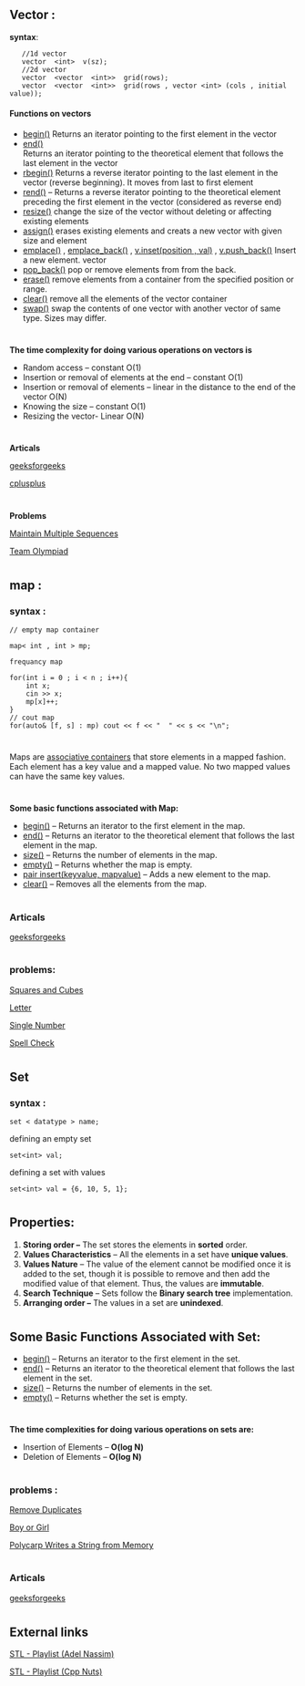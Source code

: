 ## Vector : 
**syntax**:

       //1d vector
       vector  <int>  v(sz);
       //2d vector
       vector  <vector  <int>>  grid(rows);
       vector  <vector  <int>>  grid(rows , vector <int> (cols , initial value));
 
#### Functions on vectors
 - [begin()](https://www.geeksforgeeks.org/vectorbegin-vectorend-c-stl/)
	  Returns an iterator pointing to the first element in the vector
-   [end()](https://www.geeksforgeeks.org/vectorbegin-vectorend-c-stl/) 	
     Returns an iterator pointing to the theoretical element that follows the last element in the vector
- [rbegin()](https://www.geeksforgeeks.org/vector-rbegin-and-rend-function-in-c-stl/) 
     Returns a reverse iterator pointing to the last element in the vector (reverse beginning). It moves from last to first element
 -   [rend()](https://www.geeksforgeeks.org/vector-rbegin-and-rend-function-in-c-stl/) – Returns a reverse iterator pointing to the theoretical element preceding the first element in the vector (considered as reverse end)
-   [resize()](https://www.geeksforgeeks.org/vector-chttps://pastebin.com/begin-vector-cend-c-stl/) 
	  change the size of the vector without deleting or affecting existing elements
-   [assign()](https://www.geeksforgeeks.org/vector-assign-in-c-stl/)
	   erases existing elements and creats a new vector with given size and element
-  [emplace()](https://www.geeksforgeeks.org/vector-emplace-function-in-c-stl/) ,  [emplace_back()](https://www.geeksforgeeks.org/vectoremplace_back-c-stl/) ,  [v.inset(position , val)](https://www.geeksforgeeks.org/vector-insert-function-in-c-stl/) ,  [v.push_back()](https://www.geeksforgeeks.org/vectorpush_back-vectorpop_back-c-stl/) 
      Insert a new element.
vector
-  [pop_back()](https://www.geeksforgeeks.org/vectorpush_back-vectorpop_back-c-stl/) 
		 pop or remove elements from from the back.
-  [erase()](https://www.geeksforgeeks.org/vectorclear-vectorerase-c-stl/)
      remove elements from a container from the specified position or range.
-  [clear()](https://www.geeksforgeeks.org/vectorclear-vectorerase-c-stl/)
		 remove all the elements of the vector container
-  [swap()](https://www.geeksforgeeks.org/vectorat-vectorswap-c-stl/) 
		swap the contents of one vector with another vector of same type. Sizes may differ.
 
 
 
#
**The time complexity for doing various operations on vectors is**
-   Random access – constant O(1)
-   Insertion or removal of elements at the end – constant O(1)
-   Insertion or removal of elements – linear in the distance to the end of the vector O(N)
-   Knowing the size – constant O(1)
-   Resizing the vector- Linear O(N) 
#
**Articals**

[geeksforgeeks](https://www.geeksforgeeks.org/vector-in-cpp-stl/?ref=gcse)


[cplusplus](https://cplusplus.com/reference/vector/vector/)

#
 
**Problems**

[Maintain Multiple Sequences](https://atcoder.jp/contests/abc271/tasks/abc271_b)

[Team Olympiad](https://codeforces.com/problemset/problem/490/A)

#


## map :
### syntax :
`// empty map container`

`map< int , int > mp;`

   `frequancy map `
   
    for(int i = 0 ; i < n ; i++){
        int x;
        cin >> x;
        mp[x]++;
    }
    // cout map
    for(auto& [f, s] : mp) cout << f << "  " << s << "\n";
    
    
#
Maps are [associative containers](https://www.geeksforgeeks.org/containers-cpp-stl/) that store elements in a mapped fashion. Each element has a key value and a mapped value. No two mapped values can have the same key values.
#
**Some basic functions associated with Map:**

-   [begin()](https://www.geeksforgeeks.org/mapbegin-end-c-stl/) – Returns an iterator to the first element in the map.
-   [end()](https://www.geeksforgeeks.org/mapbegin-end-c-stl/) – Returns an iterator to the theoretical element that follows the last element in the map.
-   [size()](https://www.geeksforgeeks.org/mapsize-c-stl/) – Returns the number of elements in the map.
-   [empty()](https://www.geeksforgeeks.org/mapempty-c-stl/) – Returns whether the map is empty.
-   [pair insert(keyvalue, mapvalue)](https://www.geeksforgeeks.org/map-insert-in-c-stl/) – Adds a new element to the map.
-   [clear()](https://www.geeksforgeeks.org/mapclear-c-stl/) – Removes all the elements from the map.
#

### Articals
[geeksforgeeks](https://www.geeksforgeeks.org/map-associative-containers-the-c-standard-template-library-stl/)
#

### problems:

[Squares and Cubes](https://codeforces.com/contest/1619/problem/B)

[Letter](https://codeforces.com/gym/323462/problem/C)

[Single Number](https://leetcode.com/problems/single-number/)

[Spell Check](https://codeforces.com/contest/1722/problem/A)

#
## Set

### syntax :

`set < datatype > name;`

defining an empty set

`set<int> val;`	

defining a set with values

`set<int> val = {6, 10, 5, 1};`
	
#
## **Properties:**

1.  **Storing order –** The set stores the elements in **sorted** order.
2.  **Values Characteristics** – All the elements in a set have **unique values**.
3.  **Values Nature** – The value of the element cannot be modified once it is added to the set, though it is possible to remove and then add the modified value of that element. Thus, the values  are **immutable**.
4.  **Search Technique** – Sets follow the **Binary search tree** implementation.
5.  **Arranging order –** The values in a set are **unindexed**.
#
## **Some Basic Functions Associated with Set:**

-   [begin()](https://www.geeksforgeeks.org/setbegin-setend-c-stl/) – Returns an iterator to the first element in the set.
-   [end()](https://www.geeksforgeeks.org/setbegin-setend-c-stl/) – Returns an iterator to the theoretical element that follows the last element in the set.
-   [size()](https://www.geeksforgeeks.org/setsize-c-stl/) – Returns the number of elements in the set.
-   [empty()](https://www.geeksforgeeks.org/setempty-c-stl/) – Returns whether the set is empty.
#

**The time complexities for doing various operations on sets are:**


-   Insertion of Elements – **O(log N)**
-   Deletion of Elements – **O(log N)**

#
### problems :
[Remove Duplicates](https://codeforces.com/group/KQlzWufN6x/contest/376252/problem/A)

[Boy or Girl](https://codeforces.com/group/KQlzWufN6x/contest/376252/problem/C)

[Polycarp Writes a String from Memory](https://codeforces.com/contest/1702/problem/B)

#
### Articals
[geeksforgeeks](https://www.geeksforgeeks.org/set-in-cpp-stl/)

#
## External links

[STL - Playlist (Adel Nassim)](https://www.youtube.com/playlist?list=PLCInYL3l2AainAE4Xq2kdNGDfG0bys2xp)

[STL - Playlist (Cpp Nuts)](https://www.youtube.com/playlist?list=PLk6CEY9XxSIA-xo3HRYC3M0Aitzdut7AA)
#








